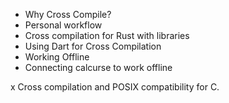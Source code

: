 - Why Cross Compile?
- Personal workflow
- Cross compilation for Rust with libraries
- Using Dart for Cross Compilation
- Working Offline
- Connecting calcurse to work offline

x Cross compilation and POSIX compatibility for C.
